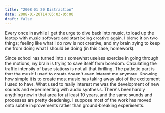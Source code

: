 ```yaml
---
title: "2008 01 20 Distraction"
date: 2008-01-20T14:05:03-05:00
draft: false
---
```


Every once in awhile I get the urge to dive back into music, to load up the laptop with music software and start being creative again. I blame it on two things; feeling like what I do now is not creative, and my brain trying to keep me from doing what I should be doing (in this case, homework).

Since school has turned into a somewhat useless exercise in going through the motions, my brain is trying to save itself from boredom. Calculating the traffic intensity of base stations is not all that thrilling. The pathetic part is that the music I used to create doesn't even interest me anymore. Knowing how simple it is to create most music has taking away alot of the excitement I used to have. What used to really interest me was the development of new sounds and experimenting with audio synthesis. There's been hardly anything new in that area for at least 10 years, and the same sounds and processes are pretty deadening. I suppose most of the work has moved onto subtle improvements rather than ground-breaking experiments. 